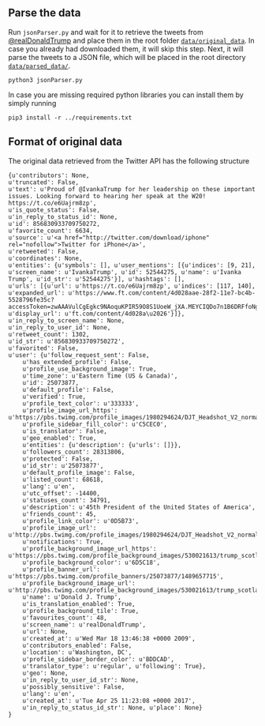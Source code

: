 ## Parse the data

Run `jsonParser.py` and wait for it to retrieve the tweets from [@realDonaldTrump](https://twitter.com/realdonaldtrump) and place them in the root folder [`data/original_data`](../data/original_data). In case you already had downloaded them, it will skip this step. Next, it will parse the tweets to a JSON file, which will be placed in the root directory [`data/parsed_data/`](../data/parsed_data). 

```
python3 jsonParser.py
```

In case you are missing required python libraries you can install them by simply running

```
pip3 install -r ../requirements.txt
```


## Format of original data

The original data retrieved from the Twitter API has the following structure

```
{u'contributors': None, 
u'truncated': False, 
u'text': u'Proud of @IvankaTrump for her leadership on these important issues. Looking forward to hearing her speak at the W20! https://t.co/e6Uajrm8zp', 
u'is_quote_status': False, 
u'in_reply_to_status_id': None, 
u'id': 856830933709750272, 
u'favorite_count': 6634, 
u'source': u'<a href="http://twitter.com/download/iphone" rel="nofollow">Twitter for iPhone</a>', 
u'retweeted': False, 
u'coordinates': None, 
u'entities': {u'symbols': [], u'user_mentions': [{u'indices': [9, 21], u'screen_name': u'IvankaTrump', u'id': 52544275, u'name': u'Ivanka Trump', u'id_str': u'52544275'}], u'hashtags': [], 
u'urls': [{u'url': u'https://t.co/e6Uajrm8zp', u'indices': [117, 140], u'expanded_url': u'https://www.ft.com/content/4d028aae-28f2-11e7-bc4b-5528796fe35c?accessToken=zwAAAVulCgEgkc9NAoquKPIR59O8S1UoeW_jXA.MEYCIQDo7n1B6DRFfoNghad5hu27qKJp_kNnHuwgcZrwlShquQIhAOgwEKdMfkR6Q8aQW6IjBzEDTh04cx985L8ETZq8Oo8u&sharetype=gift', u'display_url': u'ft.com/content/4d028a\u2026'}]}, 
u'in_reply_to_screen_name': None, 
u'in_reply_to_user_id': None, 
u'retweet_count': 1302, 
u'id_str': u'856830933709750272', 
u'favorited': False, 
u'user': {u'follow_request_sent': False, 
	u'has_extended_profile': False, 
	u'profile_use_background_image': True, 
	u'time_zone': u'Eastern Time (US & Canada)', 
	u'id': 25073877, 
	u'default_profile': False, 
	u'verified': True, 
	u'profile_text_color': u'333333', 
	u'profile_image_url_https': u'https://pbs.twimg.com/profile_images/1980294624/DJT_Headshot_V2_normal.jpg', 
	u'profile_sidebar_fill_color': u'C5CEC0', 
	u'is_translator': False, 
	u'geo_enabled': True, 
	u'entities': {u'description': {u'urls': []}}, 
	u'followers_count': 28313806, 
	u'protected': False, 
	u'id_str': u'25073877', 
	u'default_profile_image': False, 
	u'listed_count': 68618, 
	u'lang': u'en', 
	u'utc_offset': -14400, 
	u'statuses_count': 34791, 
	u'description': u'45th President of the United States of America',
	u'friends_count': 45, 
	u'profile_link_color': u'0D5B73', 
	u'profile_image_url': u'http://pbs.twimg.com/profile_images/1980294624/DJT_Headshot_V2_normal.jpg', 
	u'notifications': True, 
	u'profile_background_image_url_https': u'https://pbs.twimg.com/profile_background_images/530021613/trump_scotland__43_of_70_cc.jpg', 
	u'profile_background_color': u'6D5C18', 
	u'profile_banner_url': u'https://pbs.twimg.com/profile_banners/25073877/1489657715', 
	u'profile_background_image_url': u'http://pbs.twimg.com/profile_background_images/530021613/trump_scotland__43_of_70_cc.jpg', 
	u'name': u'Donald J. Trump', 
	u'is_translation_enabled': True, 
	u'profile_background_tile': True, 
	u'favourites_count': 48, 
	u'screen_name': u'realDonaldTrump', 
	u'url': None, 
	u'created_at': u'Wed Mar 18 13:46:38 +0000 2009', 
	u'contributors_enabled': False, 
	u'location': u'Washington, DC', 
	u'profile_sidebar_border_color': u'BDDCAD', 
	u'translator_type': u'regular', u'following': True}, 
	u'geo': None, 
	u'in_reply_to_user_id_str': None, 
	u'possibly_sensitive': False, 
	u'lang': u'en', 
	u'created_at': u'Tue Apr 25 11:23:08 +0000 2017', 
	u'in_reply_to_status_id_str': None, u'place': None}
}
```